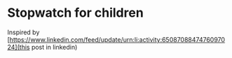 # Stopwatch for children

Inspired by [https://www.linkedin.com/feed/update/urn:li:activity:6508708847476097024](this post in linkedin)
